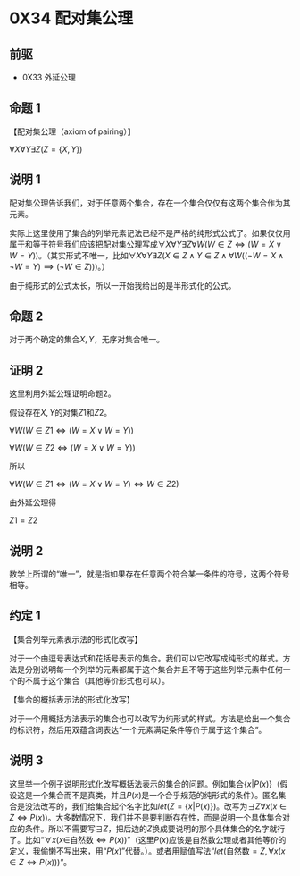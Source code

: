 # 0X34 配对集公理

## 前驱

* 0X33 外延公理

## 命题 1

【配对集公理（axiom of pairing）】

$\forall X \forall Y\exists Z(Z=\{X,Y\})$

## 说明 1

配对集公理告诉我们，对于任意两个集合，存在一个集合仅仅有这两个集合作为其元素。

实际上这里使用了集合的列举元素记法已经不是严格的纯形式公式了。如果仅仅用属于和等于符号我们应该把配对集公理写成$\forall X \forall Y\exists Z\forall W(W\in Z \iff(W=X \vee W=Y) )$。（其实形式不唯一，比如$\forall X \forall Y\exists Z(X\in Z\wedge Y\in Z \wedge \forall W((\neg W=X\wedge\neg W=Y)\implies(\neg W\in Z)))$。）

由于纯形式的公式太长，所以一开始我给出的是半形式化的公式。

## 命题 2

对于两个确定的集合$X,Y$，无序对集合唯一。

## 证明 2

这里利用外延公理证明命题2。

假设存在$X,Y$的对集$Z1$和$Z2$。

$\forall W(W\in Z1 \iff(W=X \vee W=Y) )$

$\forall W(W\in Z2 \iff(W=X \vee W=Y) )$

所以

$\forall W(W\in Z1 \iff(W=X \vee W=Y) \iff W\in Z2 )$

由外延公理得

$Z1=Z2$

## 说明 2

数学上所谓的“唯一”，就是指如果存在任意两个符合某一条件的符号，这两个符号相等。

## 约定 1

【集合列举元素表示法的形式化改写】

对于一个由逗号表达式和花括号表示的集合。我们可以它改写成纯形式的样式。方法是分别说明每一个列举的元素都属于这个集合并且不等于这些列举元素中任何一个的不属于这个集合（其他等价形式也可以）。

【集合的概括表示法的形式化改写】

对于一个用概括方法表示的集合也可以改写为纯形式的样式。方法是给出一个集合的标识符，然后用双蕴含词表达“一个元素满足条件等价于属于这个集合”。

## 说明 3

这里举一个例子说明形式化改写概括法表示的集合的问题。例如集合$\{x|P(x)\}$（假设这是一个集合而不是真类，并且$P(x)$是一个合乎规范的纯形式的条件）。匿名集合是没法改写的，我们给集合起个名字比如$let(Z=\{x|P(x)\})$。改写为$\exists Z\forall x(x\in Z\iff P(x))$。大多数情况下，我们并不是要判断存在性，而是说明一个具体集合对应的条件。所以不需要写$\exists Z$，把后边的$Z$换成要说明的那个具体集合的名字就行了。比如“$\forall x(x\in$自然数$\iff P(x))$”（这里$P(x)$应该是自然数公理或者其他等价的定义，我偷懒不写出来，用“$P(x)$”代替。）。或者用赋值写法“$let($自然数$=Z,\forall x(x\in Z\iff P(x)))$”。
